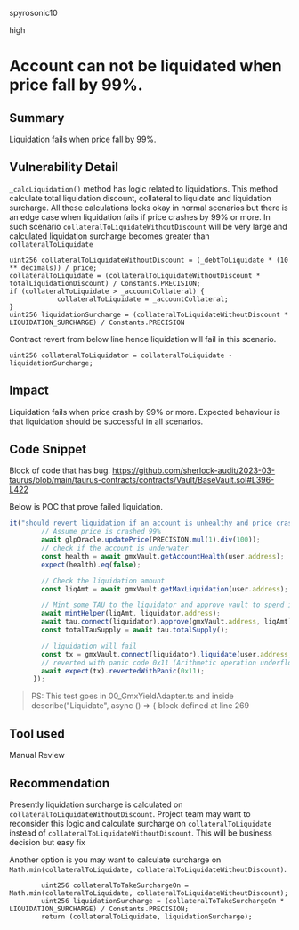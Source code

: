 spyrosonic10

high

# Account can not be liquidated when price fall by 99%.

## Summary
Liquidation fails when price fall by 99%.  

## Vulnerability Detail
`_calcLiquidation()` method has logic related to liquidations. This method calculate total liquidation discount,  collateral to liquidate and liquidation surcharge. All these calculations looks okay in normal scenarios but there is an edge case when liquidation fails if price crashes by 99% or more. In such scenario `collateralToLiquidateWithoutDiscount` will be very large and calculated liquidation surcharge becomes greater than `collateralToLiquidate`

```solidity
uint256 collateralToLiquidateWithoutDiscount = (_debtToLiquidate * (10 ** decimals)) / price;
collateralToLiquidate = (collateralToLiquidateWithoutDiscount * totalLiquidationDiscount) / Constants.PRECISION;
if (collateralToLiquidate > _accountCollateral) {
            collateralToLiquidate = _accountCollateral;
}
uint256 liquidationSurcharge = (collateralToLiquidateWithoutDiscount * LIQUIDATION_SURCHARGE) / Constants.PRECISION
```

Contract revert from below line hence liquidation will fail in this scenario.

```solidity
uint256 collateralToLiquidator = collateralToLiquidate - liquidationSurcharge;
```
## Impact
Liquidation fails when price crash  by 99% or more. Expected behaviour is that liquidation should be successful in all scenarios.

## Code Snippet
Block of code that has bug.
https://github.com/sherlock-audit/2023-03-taurus/blob/main/taurus-contracts/contracts/Vault/BaseVault.sol#L396-L422

Below is POC that prove failed liquidation.
```js
it("should revert liquidation if an account is unhealthy and price crashed 99%", async () => {
        // Assume price is crashed 99%
        await glpOracle.updatePrice(PRECISION.mul(1).div(100));
        // check if the account is underwater
        const health = await gmxVault.getAccountHealth(user.address);
        expect(health).eq(false);

        // Check the liquidation amount
        const liqAmt = await gmxVault.getMaxLiquidation(user.address);

        // Mint some TAU to the liquidator and approve vault to spend it
        await mintHelper(liqAmt, liquidator.address);
        await tau.connect(liquidator).approve(gmxVault.address, liqAmt);
        const totalTauSupply = await tau.totalSupply();

        // liquidation will fail
        const tx = gmxVault.connect(liquidator).liquidate(user.address, liqAmt, 0);
        // reverted with panic code 0x11 (Arithmetic operation underflowed or overflowed outside of an unchecked block)
        await expect(tx).revertedWithPanic(0x11);
      });
```
>PS: This test goes in 00_GmxYieldAdapter.ts and inside describe("Liquidate", async () => { block defined at line 269

## Tool used

Manual Review

## Recommendation
Presently liquidation surcharge is calculated on `collateralToLiquidateWithoutDiscount`.  Project team may want to reconsider this logic and calculate surcharge on `collateralToLiquidate` instead of `collateralToLiquidateWithoutDiscount`. This will be business decision but easy fix

Another option is you may want to calculate surcharge on `Math.min(collateralToLiquidate, collateralToLiquidateWithoutDiscount)`.
 
```solidity
        uint256 collateralToTakeSurchargeOn = Math.min(collateralToLiquidate, collateralToLiquidateWithoutDiscount);
        uint256 liquidationSurcharge = (collateralToTakeSurchargeOn * LIQUIDATION_SURCHARGE) / Constants.PRECISION;
        return (collateralToLiquidate, liquidationSurcharge);
```
